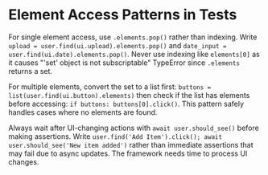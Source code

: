 # Element Access Patterns in Tests

For single element access, use `.elements.pop()` rather than indexing. Write `upload = user.find(ui.upload).elements.pop()` and `date_input = user.find(ui.date).elements.pop()`. Never use indexing like `elements[0]` as it causes "'set' object is not subscriptable" TypeError since `.elements` returns a set.

For multiple elements, convert the set to a list first: `buttons = list(user.find(ui.button).elements)` then check if the list has elements before accessing: `if buttons: buttons[0].click()`. This pattern safely handles cases where no elements are found.

Always wait after UI-changing actions with `await user.should_see()` before making assertions. Write `user.find('Add Item').click(); await user.should_see('New item added')` rather than immediate assertions that may fail due to async updates. The framework needs time to process UI changes.
